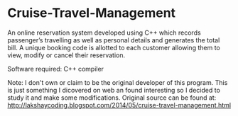 # Cruise-Travel-Management
An online reservation system developed using C++ which records passenger’s travelling as well as personal details and generates the total bill. A unique booking code is allotted to each customer allowing them to view, modify or cancel their reservation.

Software required: C++ compiler

Note: I don't own or claim to be the original developer of this program. This is just something I dicovered on web an found interesting so I decided to study it and make some modifications. Original source can be found at: http://lakshaycoding.blogspot.com/2014/05/cruise-travel-management.html
